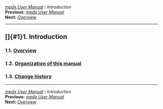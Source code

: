 [*mpdx User Manual*](README.md) **:** *Introduction*\
**Previous:** [*mpdx User Manual*](README.md)\
**Next:** [*Overview*](mpd2.md)

------------------------------------------------------------------------

## []{#1}1. Introduction

### 1.1. [Overview](mpd2.md#2)

### 1.2. [Organization of this manual](mpd3.md#3)

### 1.3. [Change history](mpd4.md#4)

------------------------------------------------------------------------

[*mpdx User Manual*](README.md) **:** *Introduction*\
**Previous:** [*mpdx User Manual*](README.md)\
**Next:** [*Overview*](mpd2.md)
